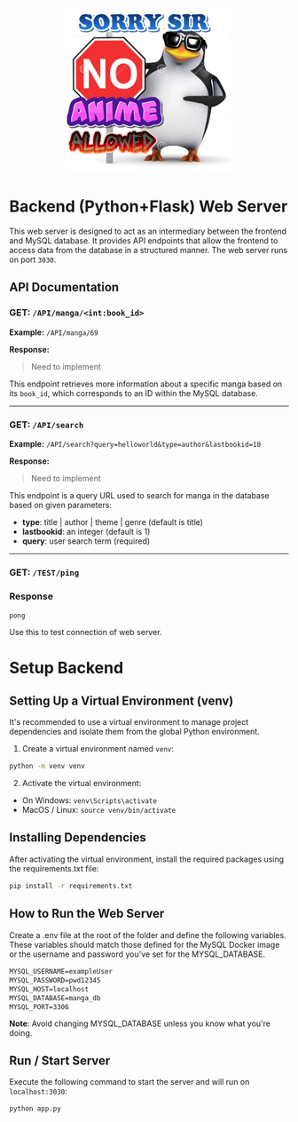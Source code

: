 <p align="center">
    <img width="300px" src="./meme_readme.png">
</p>

# Backend (Python+Flask) Web Server

This web server is designed to act as an intermediary between the frontend and MySQL database. It provides API endpoints that allow the frontend to access data from the database in a structured manner. The web server runs on port `3030`.

## API Documentation 

### GET: `/API/manga/<int:book_id>`

**Example:** `/API/manga/69`

**Response:**

> Need to implement

This endpoint retrieves more information about a specific manga based on its `book_id`, which corresponds to an ID within the MySQL database.

---

### GET: `/API/search`

**Example:** `/API/search?query=helloworld&type=author&lastbookid=10`

**Response:**

> Need to implement

This endpoint is a query URL used to search for manga in the database based on given parameters:
- **type**: title | author | theme | genre (default is title)
- **lastbookid**: an integer (default is 1)
- **query**: user search term (required)

---

### GET: `/TEST/ping`

### Response

```text
pong
```

Use this to test connection of web server.

# Setup Backend 

## Setting Up a Virtual Environment (venv)

It's recommended to use a virtual environment to manage project dependencies and isolate them from the global Python environment.

1. Create a virtual environment named `venv`:

```bash
python -m venv venv
```

2. Activate the virtual environment:

- On Windows: `venv\Scripts\activate`
- MacOS / Linux: `source venv/bin/activate`

## Installing Dependencies

After activating the virtual environment, install the required packages using the requirements.txt file:

```bash
pip install -r requirements.txt
```

## How to Run the Web Server

Create a .env file at the root of the folder and define the following variables. These variables should match those defined for the MySQL Docker image or the username and password you've set for the MYSQL_DATABASE.

```env
MYSQL_USERNAME=exampleUser
MYSQL_PASSWORD=pwd12345
MYSQL_HOST=localhost
MYSQL_DATABASE=manga_db
MYSQL_PORT=3306
```

**Note**: Avoid changing MYSQL_DATABASE unless you know what you're doing.

## Run / Start Server

Execute the following command to start the server and will run on `localhost:3030`:

```bash
python app.py
```